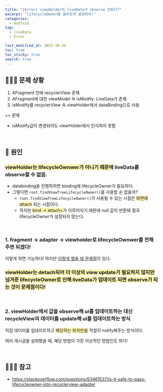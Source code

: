 ```yaml
---
title: "[Error] viewHolder의 liveData가 observe 안된다?"
excerpt: "lifecycleOwner를 올바르게 설정하자!"
categories:
  - Android
tag:
  - liveData
  - Error

last_modified_at: 2023-10-26
toc: true
toc_sticky: true
search: true
---
```


## 👩🏻‍💻 문제 상황
1. AFragment 안에 recyclerView 존재
2. AFragment에 대한 viewModel 속 isModify: LiveData가 존재
3. isModify를 recyclerView 속 viewHolder에서 dataBinding으로 사용

=> 문제
- isModify값이 변경되어도 viewHolder에서 인식하지 못함

<br>

## 🤨 원인

### <span style = "background-color:#fff5b1">viewHolder는 lifecycleOwnwer가 아니기 때문에</span> liveData를 observe할 수 없음. 

- databinding을 진행하려면 binding에 lifecycleOwner가 필요하다.
- 그렇다면 `root.findViewTreeLifecycleOwner()`를 사용할 순 없을까?
  - `root.findViewTreeLifecycleOwner()`가 사용될 수 있는 시점은 <span style = "background-color:#fff5b1"> 화면에 attach</span> 되는 시점이다.
  - 하지만 <span style = "background-color:#fff5b1">bind -> attach<</span>가 이루어지기 때문에 null 값이 반환돼 결국 lifecycleOwner가 설정되지 않는다.

<br>

### 1. fragment -> adapter -> viewholder로 lifecycleOwnwer를 전해주면 되겠다!

이렇게 하면 가능하다! 하지만 [이렇게 했을 때 문제점](https://stackoverflow.com/questions/63461537/is-it-safe-to-pass-lifecycleowner-into-recyclerview-adapter)이 있다.

  ### <span style = "background-color:#fff5b1">viewHolder는 detach되어 더 이상의 view update가 필요하지 않지만 넘겨준 lifecycleOwner로 인해 liveData가 업데이트 되면 observe가 되는 것이 문제점이다!</span>

<br>

### 2. viewHolder에서 값을 observe해 ui를 업데이트하는 대신 recycleView의 데이터를 update해 ui를 업데이트하는 방식

직접 데이터를 업데이트하고 <span style = "background-color:#fff5b1">해당하는 위치만을</span> 적절히 notify해주는 방식이다.

여러 게시글을 살펴봤을 때, 해당 방법이 가장 이상적인 방법인듯 하다!

<br>

## 👩🏻‍💻 참고
* <https://stackoverflow.com/questions/63461537/is-it-safe-to-pass-lifecycleowner-into-recyclerview-adapter>